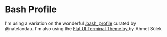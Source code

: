 # Bash Profile

I'm using a variation on the wonderful [.bash_profile](https://gist.github.com/natelandau/10654137) curated by @natelandau. I'm also using the [Flat UI Terminal Theme by ](https://dribbble.com/shots/1021755-Flat-UI-Terminal-Theme) by Ahmet Sülek
